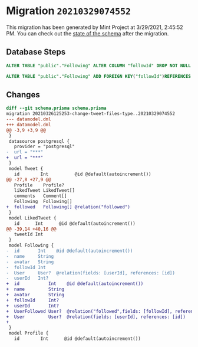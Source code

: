 # Migration `20210329074552`

This migration has been generated by Mint Project at 3/29/2021, 2:45:52 PM.
You can check out the [state of the schema](./schema.prisma) after the migration.

## Database Steps

```sql
ALTER TABLE "public"."Following" ALTER COLUMN "followId" DROP NOT NULL

ALTER TABLE "public"."Following" ADD FOREIGN KEY("followId")REFERENCES "public"."User"("id") ON DELETE SET NULL ON UPDATE CASCADE
```

## Changes

```diff
diff --git schema.prisma schema.prisma
migration 20210326125253-change-tweet-files-type..20210329074552
--- datamodel.dml
+++ datamodel.dml
@@ -3,9 +3,9 @@
 }
 datasource postgresql {
   provider = "postgresql"
-  url = "***"
+  url = "***"
 }
 model Tweet {
   id        Int          @id @default(autoincrement())
@@ -27,8 +27,9 @@
   Profile    Profile?
   likedTweet LikedTweet[]
   comments   Comment[]
   Following  Following[]
+  followed   Following[] @relation("followed")
 }
 model LikedTweet {
   id      Int      @id @default(autoincrement())
@@ -39,14 +40,16 @@
   tweetId Int
 }
 model Following {
-  id       Int    @id @default(autoincrement())
-  name     String
-  avatar   String
-  followId Int
-  User     User?  @relation(fields: [userId], references: [id])
-  userId   Int?
+  id           Int    @id @default(autoincrement())
+  name         String
+  avatar       String
+  followId     Int?
+  userId       Int?
+  UserFollowed User?  @relation("followed",fields: [followId], references: [id])
+  User         User?  @relation(fields: [userId], references: [id])
+
 }
 model Profile {
   id        Int      @id @default(autoincrement())
```


